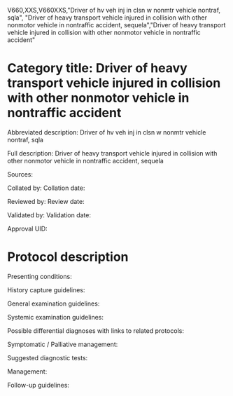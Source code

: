 V660,XXS,V660XXS,"Driver of hv veh inj in clsn w nonmtr vehicle nontraf, sqla", "Driver of heavy transport vehicle injured in collision with other nonmotor vehicle in nontraffic accident, sequela","Driver of heavy transport vehicle injured in collision with other nonmotor vehicle in nontraffic accident"
# Category title: Driver of heavy transport vehicle injured in collision with other nonmotor vehicle in nontraffic accident

Abbreviated description: Driver of hv veh inj in clsn w nonmtr vehicle nontraf, sqla

Full description: Driver of heavy transport vehicle injured in collision with other nonmotor vehicle in nontraffic accident, sequela

Sources:

Collated by:
Collation date:

Reviewed by:
Review date:

Validated by:
Validation date:

Approval UID:

# Protocol description

Presenting conditions:

History capture guidelines:

General examination guidelines:

Systemic examination guidelines:

Possible differential diagnoses with links to related protocols:

Symptomatic / Palliative management:

Suggested diagnostic tests:

Management:

Follow-up guidelines:
